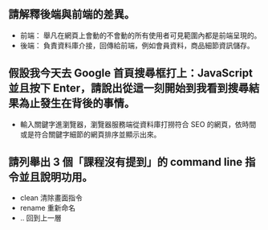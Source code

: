 ## 請解釋後端與前端的差異。
- 前端： 舉凡在網頁上會動的不會動的所有使用者可見範圍內都是前端呈現的。
- 後端： 負責資料庫介接，回傳給前端，例如會員資料，商品細節資訊儲存。


## 假設我今天去 Google 首頁搜尋框打上：JavaScript 並且按下 Enter，請說出從這一刻開始到我看到搜尋結果為止發生在背後的事情。
- 輸入關鍵字進瀏覽器，瀏覽器服務端從資料庫打撈符合 SEO 的網頁，依時間或是符合關鍵字細節的網頁排序並顯示出來。


## 請列舉出 3 個「課程沒有提到」的 command line 指令並且說明功用。
- clean 清除畫面指令
- rename 重新命名
- .. 回到上一層

